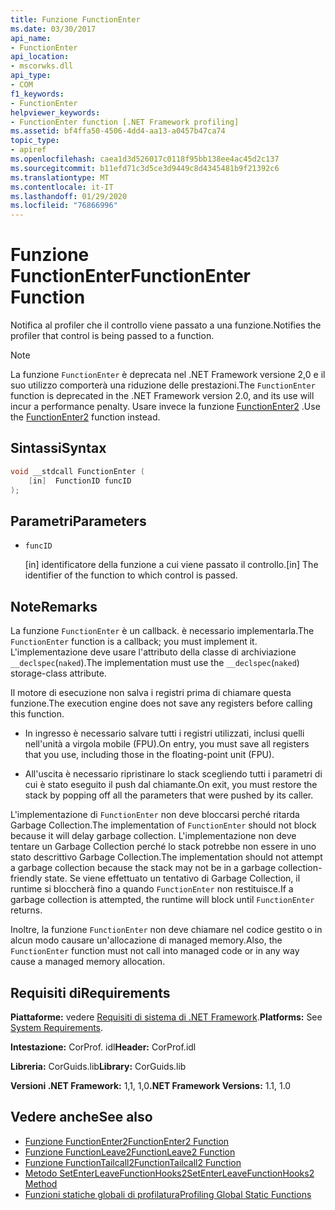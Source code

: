 ```yaml
---
title: Funzione FunctionEnter
ms.date: 03/30/2017
api_name:
- FunctionEnter
api_location:
- mscorwks.dll
api_type:
- COM
f1_keywords:
- FunctionEnter
helpviewer_keywords:
- FunctionEnter function [.NET Framework profiling]
ms.assetid: bf4ffa50-4506-4dd4-aa13-a0457b47ca74
topic_type:
- apiref
ms.openlocfilehash: caea1d3d526017c0118f95bb138ee4ac45d2c137
ms.sourcegitcommit: b11efd71c3d5ce3d9449c8d4345481b9f21392c6
ms.translationtype: MT
ms.contentlocale: it-IT
ms.lasthandoff: 01/29/2020
ms.locfileid: "76866996"
---
```

# <a name="functionenter-function"></a><span data-ttu-id="3683a-102">Funzione FunctionEnter</span><span class="sxs-lookup"><span data-stu-id="3683a-102">FunctionEnter Function</span></span>
<span data-ttu-id="3683a-103">Notifica al profiler che il controllo viene passato a una funzione.</span><span class="sxs-lookup"><span data-stu-id="3683a-103">Notifies the profiler that control is being passed to a function.</span></span>  
  
> [!NOTE]
> <span data-ttu-id="3683a-104">La funzione `FunctionEnter` è deprecata nel .NET Framework versione 2,0 e il suo utilizzo comporterà una riduzione delle prestazioni.</span><span class="sxs-lookup"><span data-stu-id="3683a-104">The `FunctionEnter` function is deprecated in the .NET Framework version 2.0, and its use will incur a performance penalty.</span></span> <span data-ttu-id="3683a-105">Usare invece la funzione [FunctionEnter2](functionenter2-function.md) .</span><span class="sxs-lookup"><span data-stu-id="3683a-105">Use the [FunctionEnter2](functionenter2-function.md) function instead.</span></span>  
  
## <a name="syntax"></a><span data-ttu-id="3683a-106">Sintassi</span><span class="sxs-lookup"><span data-stu-id="3683a-106">Syntax</span></span>  
  
```cpp  
void __stdcall FunctionEnter (  
    [in]  FunctionID funcID  
);  
```  
  
## <a name="parameters"></a><span data-ttu-id="3683a-107">Parametri</span><span class="sxs-lookup"><span data-stu-id="3683a-107">Parameters</span></span>

- `funcID`

  <span data-ttu-id="3683a-108">\[in] identificatore della funzione a cui viene passato il controllo.</span><span class="sxs-lookup"><span data-stu-id="3683a-108">\[in] The identifier of the function to which control is passed.</span></span>

## <a name="remarks"></a><span data-ttu-id="3683a-109">Note</span><span class="sxs-lookup"><span data-stu-id="3683a-109">Remarks</span></span>  
 <span data-ttu-id="3683a-110">La funzione `FunctionEnter` è un callback. è necessario implementarla.</span><span class="sxs-lookup"><span data-stu-id="3683a-110">The `FunctionEnter` function is a callback; you must implement it.</span></span> <span data-ttu-id="3683a-111">L'implementazione deve usare l'attributo della classe di archiviazione `__declspec`(`naked`).</span><span class="sxs-lookup"><span data-stu-id="3683a-111">The implementation must use the `__declspec`(`naked`) storage-class attribute.</span></span>  
  
 <span data-ttu-id="3683a-112">Il motore di esecuzione non salva i registri prima di chiamare questa funzione.</span><span class="sxs-lookup"><span data-stu-id="3683a-112">The execution engine does not save any registers before calling this function.</span></span>  
  
- <span data-ttu-id="3683a-113">In ingresso è necessario salvare tutti i registri utilizzati, inclusi quelli nell'unità a virgola mobile (FPU).</span><span class="sxs-lookup"><span data-stu-id="3683a-113">On entry, you must save all registers that you use, including those in the floating-point unit (FPU).</span></span>  
  
- <span data-ttu-id="3683a-114">All'uscita è necessario ripristinare lo stack scegliendo tutti i parametri di cui è stato eseguito il push dal chiamante.</span><span class="sxs-lookup"><span data-stu-id="3683a-114">On exit, you must restore the stack by popping off all the parameters that were pushed by its caller.</span></span>  
  
 <span data-ttu-id="3683a-115">L'implementazione di `FunctionEnter` non deve bloccarsi perché ritarda Garbage Collection.</span><span class="sxs-lookup"><span data-stu-id="3683a-115">The implementation of `FunctionEnter` should not block because it will delay garbage collection.</span></span> <span data-ttu-id="3683a-116">L'implementazione non deve tentare un Garbage Collection perché lo stack potrebbe non essere in uno stato descrittivo Garbage Collection.</span><span class="sxs-lookup"><span data-stu-id="3683a-116">The implementation should not attempt a garbage collection because the stack may not be in a garbage collection-friendly state.</span></span> <span data-ttu-id="3683a-117">Se viene effettuato un tentativo di Garbage Collection, il runtime si bloccherà fino a quando `FunctionEnter` non restituisce.</span><span class="sxs-lookup"><span data-stu-id="3683a-117">If a garbage collection is attempted, the runtime will block until `FunctionEnter` returns.</span></span>  
  
 <span data-ttu-id="3683a-118">Inoltre, la funzione `FunctionEnter` non deve chiamare nel codice gestito o in alcun modo causare un'allocazione di managed memory.</span><span class="sxs-lookup"><span data-stu-id="3683a-118">Also, the `FunctionEnter` function must not call into managed code or in any way cause a managed memory allocation.</span></span>  
  
## <a name="requirements"></a><span data-ttu-id="3683a-119">Requisiti di</span><span class="sxs-lookup"><span data-stu-id="3683a-119">Requirements</span></span>  
 <span data-ttu-id="3683a-120">**Piattaforme:** vedere [Requisiti di sistema di .NET Framework](../../../../docs/framework/get-started/system-requirements.md).</span><span class="sxs-lookup"><span data-stu-id="3683a-120">**Platforms:** See [System Requirements](../../../../docs/framework/get-started/system-requirements.md).</span></span>  
  
 <span data-ttu-id="3683a-121">**Intestazione:** CorProf. idl</span><span class="sxs-lookup"><span data-stu-id="3683a-121">**Header:** CorProf.idl</span></span>  
  
 <span data-ttu-id="3683a-122">**Libreria:** CorGuids.lib</span><span class="sxs-lookup"><span data-stu-id="3683a-122">**Library:** CorGuids.lib</span></span>  
  
 <span data-ttu-id="3683a-123">**Versioni .NET Framework:** 1,1, 1,0</span><span class="sxs-lookup"><span data-stu-id="3683a-123">**.NET Framework Versions:** 1.1, 1.0</span></span>  
  
## <a name="see-also"></a><span data-ttu-id="3683a-124">Vedere anche</span><span class="sxs-lookup"><span data-stu-id="3683a-124">See also</span></span>

- [<span data-ttu-id="3683a-125">Funzione FunctionEnter2</span><span class="sxs-lookup"><span data-stu-id="3683a-125">FunctionEnter2 Function</span></span>](functionenter2-function.md)
- [<span data-ttu-id="3683a-126">Funzione FunctionLeave2</span><span class="sxs-lookup"><span data-stu-id="3683a-126">FunctionLeave2 Function</span></span>](functionleave2-function.md)
- [<span data-ttu-id="3683a-127">Funzione FunctionTailcall2</span><span class="sxs-lookup"><span data-stu-id="3683a-127">FunctionTailcall2 Function</span></span>](functiontailcall2-function.md)
- [<span data-ttu-id="3683a-128">Metodo SetEnterLeaveFunctionHooks2</span><span class="sxs-lookup"><span data-stu-id="3683a-128">SetEnterLeaveFunctionHooks2 Method</span></span>](icorprofilerinfo2-setenterleavefunctionhooks2-method.md)
- [<span data-ttu-id="3683a-129">Funzioni statiche globali di profilatura</span><span class="sxs-lookup"><span data-stu-id="3683a-129">Profiling Global Static Functions</span></span>](profiling-global-static-functions.md)
